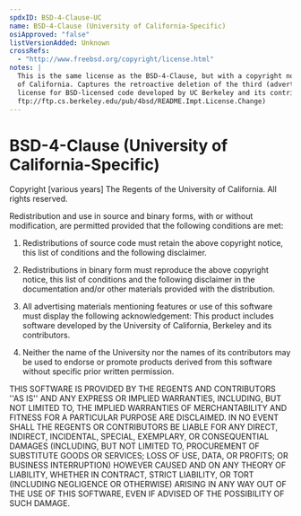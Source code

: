```yaml
---
spdxID: BSD-4-Clause-UC
name: BSD-4-Clause (University of California-Specific)
osiApproved: "false"
listVersionAdded: Unknown
crossRefs: 
  - "http://www.freebsd.org/copyright/license.html"
notes: |
  This is the same license as the BSD-4-Clause, but with a copyright notice for the Regents of the University
  of California. Captures the retroactive deletion of the third (advertising) clause of the Original BSD
  license for BSD-licensed code developed by UC Berkeley and its contributors (see
  ftp://ftp.cs.berkeley.edu/pub/4bsd/README.Impt.License.Change)
---
```


# BSD-4-Clause (University of California-Specific)

Copyright [various years] The Regents of the University of California. All rights reserved.

Redistribution and use in source and binary forms, with or without modification, are permitted provided that the following conditions are met:

1. Redistributions of source code must retain the above copyright notice, this list of conditions and the following disclaimer.

2. Redistributions in binary form must reproduce the above copyright notice, this list of conditions and the following disclaimer in the documentation and/or other materials provided with the distribution.

3. All advertising materials mentioning features or use of this software must display the following acknowledgement: This product includes software developed by the University of California, Berkeley and its contributors.

4. Neither the name of the University nor the names of its contributors may be used to endorse or promote products derived from this software without specific prior written permission.

THIS SOFTWARE IS PROVIDED BY THE REGENTS AND CONTRIBUTORS ''AS IS'' AND ANY EXPRESS OR IMPLIED WARRANTIES, INCLUDING, BUT NOT LIMITED TO, THE IMPLIED WARRANTIES OF MERCHANTABILITY AND FITNESS FOR A PARTICULAR PURPOSE ARE DISCLAIMED. IN NO EVENT SHALL THE REGENTS OR CONTRIBUTORS BE LIABLE FOR ANY DIRECT, INDIRECT, INCIDENTAL, SPECIAL, EXEMPLARY, OR CONSEQUENTIAL DAMAGES (INCLUDING, BUT NOT LIMITED TO, PROCUREMENT OF SUBSTITUTE GOODS OR SERVICES; LOSS OF USE, DATA, OR PROFITS; OR BUSINESS INTERRUPTION) HOWEVER CAUSED AND ON ANY THEORY OF LIABILITY, WHETHER IN CONTRACT, STRICT LIABILITY, OR TORT (INCLUDING NEGLIGENCE OR OTHERWISE) ARISING IN ANY WAY OUT OF THE USE OF THIS SOFTWARE, EVEN IF ADVISED OF THE POSSIBILITY OF SUCH DAMAGE.
